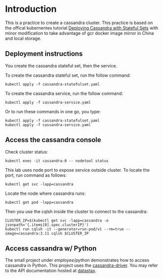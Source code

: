 # Introduction

This is a practice to create a cassandra cluster.  This practice is
based on the offical kubernentes tutorial [Deploying Cassandra with
Stateful Sets][1] with minor modification to take advantage of gcr
docker image mirror in China and local storage.

## Deployment instructions

You create the cassandra stateful set, then the service.

To create the cassandra stateful set, run the follow command:

    kubectl apply -f cassandra-statefulset.yaml

To create the cassandra service, run the follow command:

    kubectl apply -f cassandra-service.yaml

Or to run these commands in one go, you type:

    kubectl apply -f cassandra-statefulset.yaml
    kubectl apply -f cassandra-service.yaml

## Access the cassandra console

Check cluster status:

    kubectl exec -it cassandra-0 -- nodetool status

This lab uses node port to expose service outside cluster. To locate the port, run command as follows:

    kubectl get svc -lapp=cassandra

Locate the node where cassandra runs:

    kubectl get pod -lapp=cassandra

Then you use the cqlsh inside the cluster to connect to the cassandra:

    CLUSTER_IP=$(kubectl get svc -lapp=cassandra -o jsonpath='{.items[0].spec.clusterIP}')
    kubectl run cqlsh -it --generator=run-pod/v1 --rm=true --image=cassandra:3.11 cqlsh $CLUSTER_IP


## Access cassandra w/ Python

The small project under *employee/python* demonstrates how to access cassandra in Python.
This project uses the [cassandra-driver][2]. You may refer to the API documentation hosted
at [datastax][3].

[1]: https://kubernetes.io/docs/tutorials/stateful-application/cassandra/
[2]: https://pypi.org/project/cassandra-driver/
[3]: https://docs.datastax.com/en/developer/python-driver/3.22/api/cassandra/cluster/
